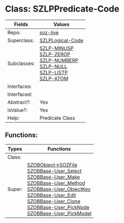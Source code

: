 
# Class:	SZLPPredicate-Code

| Fields | Values |
| --------- | --------- |
| Repo: | [soz-live](/repos/soz-live.html) |
| Superclass: | [SZLPLogical-Code](SZLPLogical-Code.html) |
| Subclasses: | [SZLP-MINUSP](SZLP-MINUSP.html) <br> [SZLP-ZEROP](SZLP-ZEROP.html) <br> [SZLP-NUMBERP](SZLP-NUMBERP.html) <br> [SZLP-NULL](SZLP-NULL.html) <br> [SZLP-LISTP](SZLP-LISTP.html) <br> [SZLP-ATOM](SZLP-ATOM.html) |
| Interfaces: |  |
| Interfaced: |  |
| Abstract?: | Yes |
| isValue?: | Yes |
| Help: | Predicate Class |


## Functions:

| Types | Functions |
| --------- | --------- |
| Class: |  |
| Super: | [SZOBObject->SOZFile](SZOBObject.html) <br> [SZOBBase-User_Select](SZOBBase.html) <br> [SZOBBase-User_Make](SZOBBase.html) <br> [SZOBBase-User_Method](SZOBBase.html) <br> [SZOBBase-User_ObjectKey](SZOBBase.html) <br> [SZOBBase-User_Edit](SZOBBase.html) <br> [SZOBBase-User_Clone](SZOBBase.html) <br> [SZOBBase-User_PickNode](SZOBBase.html) <br> [SZOBBase-User_PickModel](SZOBBase.html) |


